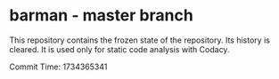 # barman - master branch

This repository contains the frozen state of the repository.
Its history is cleared. It is used only for static code
analysis with Codacy.

Commit Time: 1734365341